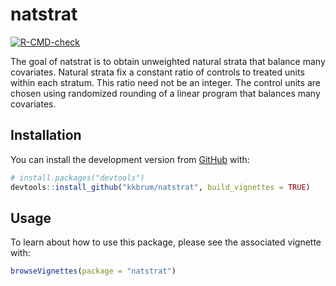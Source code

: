 
<!-- README.md is generated from README.Rmd. Please edit that file -->

# natstrat

<!-- badges: start -->

[![R-CMD-check](https://github.com/kkbrum/natstrat/workflows/R-CMD-check/badge.svg)](https://github.com/kkbrum/natstrat/actions)
<!-- badges: end -->

The goal of natstrat is to obtain unweighted natural strata that balance
many covariates. Natural strata fix a constant ratio of controls to
treated units within each stratum. This ratio need not be an integer.
The control units are chosen using randomized rounding of a linear
program that balances many covariates.

## Installation

You can install the development version from
[GitHub](https://github.com/) with:

``` r
# install.packages("devtools")
devtools::install_github("kkbrum/natstrat", build_vignettes = TRUE)
```

## Usage

To learn about how to use this package, please see the associated
vignette with:

``` r
browseVignettes(package = "natstrat")
```
